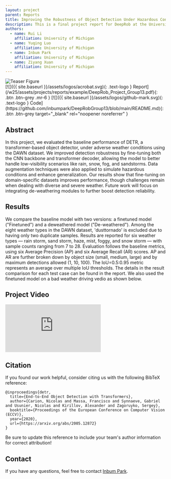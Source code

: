 ```yaml
---
layout: project
parent: Reports
title: Improving the Robustness of Object Detection Under Hazardous Conditions
description: This is a final project report for DeepRob at the University of Michigan.
authors:
  - name: Rui Li
    affiliation: University of Michigan
  - name: Yuqing Luo
    affiliation: University of Michigan
  - name: Inbum Park
    affiliation: University of Michigan
  - name: Ziyang Xuan
    affiliation: University of Michigan
---
```



<!-- This is the project main image -->
<div class="center-image">
<img alt="Teaser Figure" src="{{ site.baseurl }}/assets/projects/reports/example/head_img.png"/>
</div>


<!-- This is the project pdf file and github code link -->
<div class="project-links" markdown="1">
[![]({{ site.baseurl }}/assets/logos/acrobat.svg){: .text-logo } Report](/w25/assets/projects/reports/example/DeepRob_Project_Group13.pdf){: .btn .btn-grey .mr-6 }
[![]({{ site.baseurl }}/assets/logos/github-mark.svg){: .text-logo } Code](https://github.com/inbumpark/DeepRobGroup13/blob/main/README.md){: .btn .btn-grey target="_blank" rel="noopener noreferrer" }
</div>


## Abstract

In this project, we evaluated the baseline performance of DETR, a transformer-based object detector, under adverse weather conditions using the DAWN dataset. We improved detection robustness by fine-tuning both the CNN backbone and transformer decoder, allowing the model to better handle low-visibility scenarios like rain, snow, fog, and sandstorms. Data augmentation techniques were also applied to simulate hazardous conditions and enhance generalization. Our results show that fine-tuning on domain-specific datasets improves performance, though challenges remain when dealing with diverse and severe weather. Future work will focus on integrating de-weathering modules to further boost detection reliability.


## Results

We compare the baseline model with two versions: a finetuned model ("Finetuned") and a deweathered model ("De-weathered"). Among the eight weather types in the DAWN dataset, 'dusttornado' is excluded due to having only two duplicate samples. Results are reported for six weather types — rain storm, sand storm, haze, mist, foggy, and snow storm — with sample counts ranging from 7 to 28. Evaluation follows the baseline metrics, using six Average Precision (AP) and six Average Recall (AR) scores. AP and AR are further broken down by object size (small, medium, large) and by maximum detections allowed (1, 10, 100). The IoU=0.5:0.95 metric represents an average over multiple IoU thresholds. The details in the result comparison for each test case can be found in the report. We also used the finetuned model on a bad weather driving vedio as shown below.


## Project Video

<div class="video-wrap">
  <div class="video-container">
	<iframe src="https://www.youtube.com/embed/KIGFfkhRxfU?si=lu8vLp5rwYBSp6BF" title="YouTube video player" frameborder="0" allow="accelerometer; autoplay; clipboard-write; encrypted-media; gyroscope; picture-in-picture; web-share" allowfullscreen></iframe>
  </div>
</div>



## Citation

If you found our work helpful, consider citing us with the following BibTeX reference:

```
@inproceedings{detr,
  title={End-to-End Object Detection with Transformers},
  author={Carion, Nicolas and Massa, Francisco and Synnaeve, Gabriel and Usunier, Nicolas and Kirillov, Alexander and Zagoruyko, Sergey},
  booktitle={Proceedings of the European Conference on Computer Vision (ECCV)},
  year={2020},
  url={https://arxiv.org/abs/2005.12872}
}
```
Be sure to update this reference to include your team's author information for correct attribution!


## Contact

If you have any questions, feel free to contact [Inbum Park](mailto:ibpark@umich.edu).
